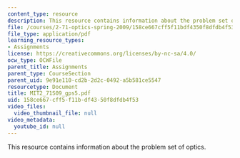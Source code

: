 ```yaml
---
content_type: resource
description: This resource contains information about the problem set of optics.
file: /courses/2-71-optics-spring-2009/158ce667cff5f11bdf4350f8dfdb4f53_MIT2_71S09_gps5.pdf
file_type: application/pdf
learning_resource_types:
- Assignments
license: https://creativecommons.org/licenses/by-nc-sa/4.0/
ocw_type: OCWFile
parent_title: Assignments
parent_type: CourseSection
parent_uid: 9e91e110-cd2b-2d2c-0492-a5b581ce5547
resourcetype: Document
title: MIT2_71S09_gps5.pdf
uid: 158ce667-cff5-f11b-df43-50f8dfdb4f53
video_files:
  video_thumbnail_file: null
video_metadata:
  youtube_id: null
---
```

This resource contains information about the problem set of optics.